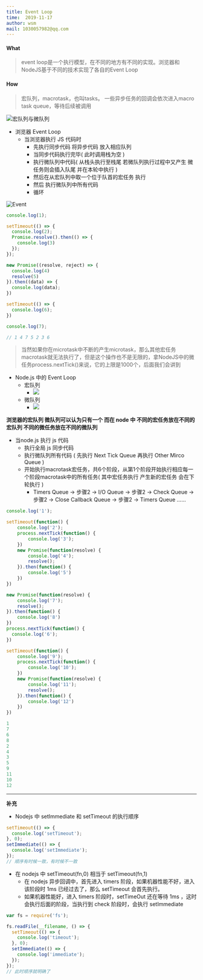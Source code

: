 ```yaml
---
title: Event Loop
time:  2019-11-17
author: wsm
mail: 1030057982@qq.com
---
```



#### What
> event loop是一个执行模型，在不同的地方有不同的实现。浏览器和NodeJS基于不同的技术实现了各自的Event Loop

#### How
> 宏队列，macrotask，也叫tasks。 一些异步任务的回调会依次进入macro task queue，等待后续被调用

![宏队列与微队列](https://img.wsmpage.cn/learning/2019-11-17/1573954506421.png)

* 浏览器 Event Loop
	* 当浏览器执行 JS 代码时
		* 先执行同步代码 将异步代码 放入相应队列
		* 当同步代码执行完毕( 此时调用栈为空 )
		* 执行微队列中代码( 从栈头执行至栈尾 若微队列执行过程中又产生 微任务则会插入队尾 并在本轮中执行 )  
		* 然后在从宏队列中取一个位于队首的宏任务 执行
		* 然后 执行微队列中所有代码 
		* 循环

![Event](https://img.wsmpage.cn/learning/2019-11-17/1573954693022.png)


```js
console.log(1);

setTimeout(() => {
  console.log(2);
  Promise.resolve().then(() => {
    console.log(3)
  });
});

new Promise((resolve, reject) => {
  console.log(4)
  resolve(5)
}).then((data) => {
  console.log(data);
})

setTimeout(() => {
  console.log(6);
})

console.log(7);

// 1 4 7 5 2 3 6
```
> 当然如果你在microtask中不断的产生microtask，那么其他宏任务macrotask就无法执行了，但是这个操作也不是无限的，拿NodeJS中的微任务process.nextTick()来说，它的上限是1000个，后面我们会讲到

* Node.js 中的 Event Loop
	* 宏队列
		*  ![](https://img.wsmpage.cn/learning/2019-11-17/1573954793598.png)
	* 微队列
		* ![](https://img.wsmpage.cn/learning/2019-11-17/1573954878082.png)

**浏览器的宏队列 微队列可以认为只有一个 而在 node 中 不同的宏任务放在不同的宏队列 不同的微任务放在不同的微队列**

* 当node.js 执行 js 代码
	* 执行全局 js 同步代码
	* 执行微队列所有代码 ( 先执行 Next Tick Queue 再执行 Other Mirco Queue )
	* 开始执行macrotask宏任务，共6个阶段，从第1个阶段开始执行相应每一个阶段macrotask中的所有任务( 其中宏任务执行 产生新的宏任务 会在下轮执行 )
		* Timers Queue -> 步骤2 -> I/O Queue -> 步骤2 -> Check Queue -> 步骤2 -> Close Callback Queue -> 步骤2 -> Timers Queue ......
	   
```js
console.log('1');

setTimeout(function() {
    console.log('2');
    process.nextTick(function() {
        console.log('3');
    })
    new Promise(function(resolve) {
        console.log('4');
        resolve();
    }).then(function() {
        console.log('5')
    })
})

new Promise(function(resolve) {
    console.log('7');
    resolve();
}).then(function() {
    console.log('8')
})
process.nextTick(function() {
  console.log('6');
})

setTimeout(function() {
    console.log('9');
    process.nextTick(function() {
        console.log('10');
    })
    new Promise(function(resolve) {
        console.log('11');
        resolve();
    }).then(function() {
        console.log('12')
    })
})

1
7
6
8
2
4
3
5
9
11
10
12
```
	   

****
**补充**
* Nodejs 中 setImmediate 和 setTimeout 的执行顺序
```js
setTimeout(() => {
  console.log('setTimeout');
}, 0);
setImmediate(() => {
  console.log('setImmediate');
});
// 顺序有时候一致，有时候不一致
```
* 在 nodejs 中 setTimeout(fn,0) 相当于 setTimeout(fn,1)
	* 在 nodejs 异步回调中，首先进入 timers 阶段，如果机器性能不好，进入该阶段时 1ms 已经过去了，那么 setTimeout 会首先执行。
	* 如果机器性能好，进入 timers 阶段时，setTimeOut 还在等待 1ms ，这时会执行后面的阶段，当执行到 check 阶段时，会执行 setImmediate

```js
var fs = require('fs');

fs.readFile(__filename, () => {
  setTimeout(() => {
    console.log('timeout');
  }, 0);
  setImmediate(() => {
    console.log('immediate');
  });
});
// 此时顺序就明确了
```